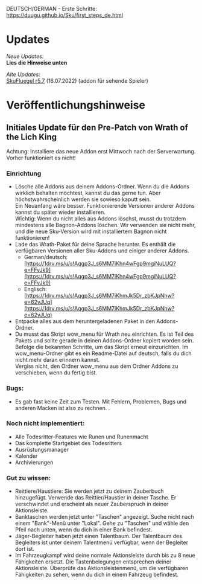 DEUTSCH/GERMAN - Erste Schritte:<br>
<a href="https://duugu.github.io/Sku/first_steps_de.html">https://duugu.github.io/Sku/first_steps_de.html</a><br>

# Updates

*Neue Updates:* <br>
**Lies die Hinweise unten** <br>

*Alte Updates:* <br>
[SkuFluegel r5.7](https://github.com/Duugu/SkuFluegel/releases/download/r5.7/SkuFluegel-r5.7-bcc.zip) (16.07.2022) (addon für sehende Spieler)<br>

# Veröffentlichungshinweise

## Initiales Update für den Pre-Patch von Wrath of the Lich King

Achtung: Installiere das neue Addon erst Mittwoch nach der Serverwartung. Vorher funktioniert es nicht!

### Einrichtung
- Lösche alle Addons aus deinem Addons-Ordner. Wenn du die Addons wirklich behalten möchtest, kannst du das gerne tun. Aber höchstwahrscheinlich werden sie sowieso kaputt sein.<br>
Ein Neuanfang wäre besser. Funktionierende Versionen anderer Addons kannst du später wieder installieren.<br>
Wichtig: Wenn du nicht alles aus Addons löschst, musst du trotzdem mindestens alle Bagnon-Addons löschen. Wir verwenden sie nicht mehr, und die neue Sku-Version wird mit installiertem Bagnon nicht funktionieren!
- Lade das Wrath-Paket für deine Sprache herunter. Es enthält die verfügbaren Versionen aller Sku-Addons und einiger anderer Addons.
	- German/deutsch: [https://1drv.ms/u/s!Aqgp3J_s6MM7iKhn4wFgp9mgiNuLUQ?e=FFvJk9](https://1drv.ms/u/s!Aqgp3J_s6MM7iKhn4wFgp9mgiNuLUQ?e=FFvJk9)
	- Englisch: [https://1drv.ms/u/s!Aqgp3J_s6MM7iKhmJk5Dr_zbKJpNhw?e=62vJUq](https://1drv.ms/u/s!Aqgp3J_s6MM7iKhmJk5Dr_zbKJpNhw?e=62vJUq)
- Entpacke alles aus dem heruntergeladenen Paket in den Addons-Ordner.
- Du musst das Skript wow_menu für Wrath neu einrichten. Es ist Teil des Pakets und sollte gerade in deinen Addons-Ordner kopiert worden sein.<br>
Befolge die bekannten Schritte, um das Skript erneut einzurichten. Im wow_menu-Ordner gibt es ein Readme-Datei auf deutsch, falls du dich nicht mehr daran erinnern kannst.<br>
Vergiss nicht, den Ordner wow_menu aus dem Ordner Addons zu verschieben, wenn du fertig bist.
### Bugs:
- Es gab fast keine Zeit zum Testen. Mit Fehlern, Problemen, Bugs und anderen Macken ist also zu rechnen. .
### Noch nicht implementiert:
- Alle Todesritter-Features wie Runen und Runenmacht
- Das komplette Startgebiet des Todesritters
- Ausrüstungsmanager
- Kalender
- Archivierungen
### Gut zu wissen:
- Reittiere/Haustiere: Sie werden jetzt zu deinem Zauberbuch hinzugefügt. Verwende das Reittier/Haustier in deiner Tasche. Er verschwindet und erscheint als neuer Zauberspruch in deiner Aktionsleiste.
- Banktaschen werden jetzt unter "Taschen" angezeigt. Suche nicht nach einem "Bank"-Menü unter "Lokal". Gehe zu "Taschen" und wähle den Pfeil nach unten, wenn du dich in einer Bank befindest.
- Jäger-Begleiter haben jetzt einen Talentbaum. Der Talentbaum des Begleiters ist unter deinem Talentmenü verfügbar, wenn der Begleiter dort ist.
- Im Fahrzeugkampf wird deine normale Aktionsleiste durch bis zu 8 neue Fähigkeiten ersetzt. Die Tastenbelegungen entsprechen deiner Aktionsleiste. Überprüfe das Aktionsleistenmenü, um die verfügbaren Fähigkeiten zu sehen, wenn du dich in einem Fahrzeug befindest.

